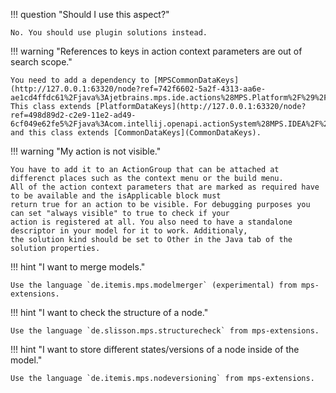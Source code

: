!!! question "Should I use this aspect?"

    No. You should use plugin solutions instead.

!!! warning "References to keys in action context parameters are out of search scope."

    You need to add a dependency to [MPSCommonDataKeys](http://127.0.0.1:63320/node?ref=742f6602-5a2f-4313-aa6e-ae1cd4ffdc61%2Fjava%3Ajetbrains.mps.ide.actions%28MPS.Platform%2F%29%2F%7EMPSCommonDataKeys).
    This class extends [PlatformDataKeys](http://127.0.0.1:63320/node?ref=498d89d2-c2e9-11e2-ad49-6cf049e62fe5%2Fjava%3Acom.intellij.openapi.actionSystem%28MPS.IDEA%2F%29%2F%7EPlatformDataKeys)
    and this class extends [CommonDataKeys](CommonDataKeys).

!!! warning "My action is not visible."

    You have to add it to an ActionGroup that can be attached at differenct places such as the context menu or the build menu. 
    All of the action context parameters that are marked as required have to be available and the isApplicable block must
    return true for an action to be visible. For debugging purposes you can set "always visible" to true to check if your
    action is registered at all. You also need to have a standalone descriptor in your model for it to work. Additionaly,
    the solution kind should be set to Other in the Java tab of the solution properties.

!!! hint "I want to merge models."

    Use the language `de.itemis.mps.modelmerger` (experimental) from mps-extensions.

!!! hint "I want to check the structure of a node."

    Use the language `de.slisson.mps.structurecheck` from mps-extensions.

!!! hint "I want to store different states/versions of a node inside of the model."

    Use the language `de.itemis.mps.nodeversioning` from mps-extensions.